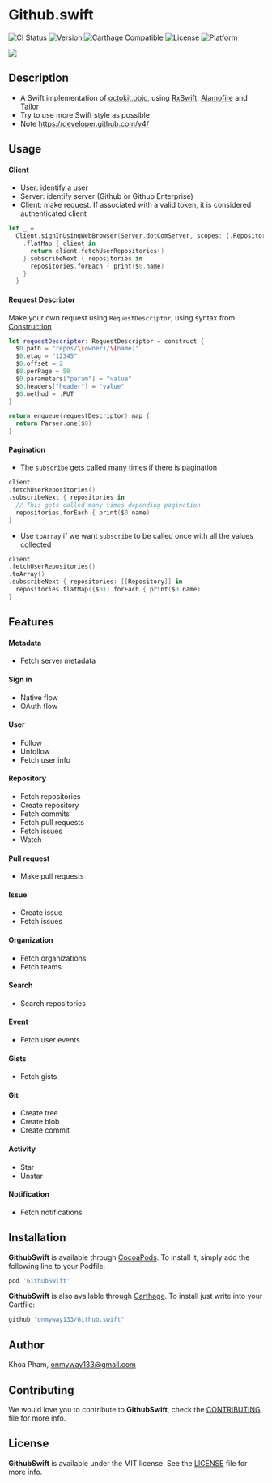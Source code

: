 # Github.swift

[![CI Status](http://img.shields.io/travis/onmyway133/GithubSwift.svg?style=flat)](https://travis-ci.org/onmyway133/GithubSwift)
[![Version](https://img.shields.io/cocoapods/v/GithubSwift.svg?style=flat)](http://cocoadocs.org/docsets/GithubSwift)
[![Carthage Compatible](https://img.shields.io/badge/Carthage-compatible-4BC51D.svg?style=flat)](https://github.com/Carthage/Carthage)
[![License](https://img.shields.io/cocoapods/l/GithubSwift.svg?style=flat)](http://cocoadocs.org/docsets/GithubSwift)
[![Platform](https://img.shields.io/cocoapods/p/GithubSwift.svg?style=flat)](http://cocoadocs.org/docsets/GithubSwift)

![](Screenshots/Banner.png)

## Description

- A Swift implementation of [octokit.objc](https://github.com/octokit/octokit.objc), using [RxSwift](https://github.com/ReactiveX/RxSwift), [Alamofire](https://github.com/Alamofire/Alamofire) and [Tailor](https://github.com/zenangst/Tailor)
- Try to use more Swift style as possible
- Note https://developer.github.com/v4/

## Usage

#### Client

- User: identify a user
- Server: identify server (Github or Github Enterprise)
- Client: make request. If associated with a valid token, it is considered authenticated client

```swift
let _ =
  Client.signInUsingWebBrowser(Server.dotComServer, scopes: [.Repository])
    .flatMap { client in
      return client.fetchUserRepositories()
    }.subscribeNext { repositories in
      repositories.forEach { print($0.name)
    }
  }
```

#### Request Descriptor

Make your own request using `RequestDescriptor`, using syntax from [Construction](https://github.com/onmyway133/Construction)

```swift
let requestDescriptor: RequestDescriptor = construct {
  $0.path = "repos/\(owner)/\(name)"
  $0.etag = "12345"
  $0.offset = 2
  $0.perPage = 50
  $0.parameters["param"] = "value"
  $0.headers["header"] = "value"
  $0.method = .PUT  
}

return enqueue(requestDescriptor).map {
  return Parser.one($0)
}
```

#### Pagination

- The `subscribe` gets called many times if there is pagination

```swift
client
.fetchUserRepositories()
.subscribeNext { repositories in
  // This gets called many times depending pagination
  repositories.forEach { print($0.name)
}
```

- Use `toArray` if we want `subscribe` to be called once with all the values collected

```swift
client
.fetchUserRepositories()
.toArray()
.subscribeNext { repositories: [[Repository]] in
  repositories.flatMap({$0}).forEach { print($0.name)
}
```

## Features

#### Metadata

- Fetch server metadata

#### Sign in

- Native flow
- OAuth flow

#### User

- Follow
- Unfollow
- Fetch user info

#### Repository

- Fetch repositories
- Create repository
- Fetch commits
- Fetch pull requests
- Fetch issues
- Watch

#### Pull request

- Make pull requests

#### Issue

- Create issue
- Fetch issues

#### Organization

- Fetch organizations
- Fetch teams

#### Search

- Search repositories

#### Event

- Fetch user events

#### Gists

- Fetch gists

#### Git

- Create tree
- Create blob
- Create commit

#### Activity

- Star
- Unstar

#### Notification

- Fetch notifications

## Installation

**GithubSwift** is available through [CocoaPods](http://cocoapods.org). To install
it, simply add the following line to your Podfile:

```ruby
pod 'GithubSwift'
```

**GithubSwift** is also available through [Carthage](https://github.com/Carthage/Carthage).
To install just write into your Cartfile:

```ruby
github "onmyway133/Github.swift"
```

## Author

Khoa Pham, onmyway133@gmail.com

## Contributing

We would love you to contribute to **GithubSwift**, check the [CONTRIBUTING](https://github.com/onmyway133/GithubSwift/blob/master/CONTRIBUTING.md) file for more info.

## License

**GithubSwift** is available under the MIT license. See the [LICENSE](https://github.com/onmyway133/GithubSwift/blob/master/LICENSE.md) file for more info.
